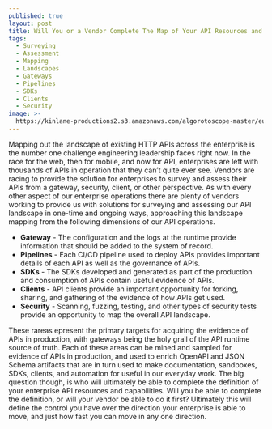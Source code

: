 ```yaml
---
published: true
layout: post
title: Will You or a Vendor Complete The Map of Your API Resources and Capabilities?
tags:
  - Surveying
  - Assessment
  - Mapping
  - Landscapes
  - Gateways
  - Pipelines
  - SDKs
  - Clients
  - Security
image: >-
  https://kinlane-productions2.s3.amazonaws.com/algorotoscope-master/eugenics-city-clouds-waterfront.jpg
---
```

Mapping out the landscape of existing HTTP APIs across the enterprise is the number one challenge engineering leadership faces right now. In the race for the web, then for mobile, and now for API, enterprises are left with thousands of APIs in operation that they can’t quite ever see. Vendors are racing to provide the solution for enterprises to survey and assess their APIs from a gateway, security, client, or other perspective. As with every other aspect of our enterprise operations there are plenty of vendors working to provide us with solutions for surveying and assessing our API landscape in one-time and ongoing ways, approaching this landscape mapping from the following dimensions of our API operations.

- **Gateway** - The configuration and the logs at the runtime provide information that should be added to the system of record.
- **Pipelines** - Each CI/CD pipeline used to deploy APIs provides important details of each API as well as the governance of APIs.
- **SDKs** - The SDKs developed and generated as part of the production and consumption of APIs contain useful evidence of APIs.
- **Clients** - API clients provide an important opportunity for forking, sharing, and gathering of the evidence of how APIs get used.
- **Security** - Scanning, fuzzing, testing, and other types of security tests provide an opportunity to map the overall API landscape. 

These rareas epresent the primary targets for acquiring the evidence of APIs in production, with gateways being the holy grail of the API runtime source of truth. Each of these areas can be mined and sampled for evidence of APIs in production, and used to enrich OpenAPI and JSON Schema artifacts that are in turn used to make documentation, sandboxes, SDKs, clients, and automation for useful in our everyday work.  The big question though, is who will ultimately be able to complete the definition of your enterprise API resources and capabilities. Will you be able to complete the definition, or will your vendor be able to do it first? Ultimately this will define the control you have over the direction your enterprise is able to move, and just how fast you can move in any one direction.